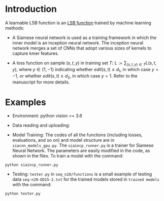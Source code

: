 Introduction
==============

A learnable LSB function is an [LSB function](https://github.com/Shao-Group/lsbucketing) trained by machine learning methods:

- A Siamese neural network is used as a training framework in which the inner model is an inception neural network. The inception neural network merges a set of CNNs that adopt various sizes of kernels to capture kmer features.

- A loss function on sample $(s,t,y)$ in training set $T$: $L := \textstyle \sum_{(s,t,y)\in T}  L(s,t,y)$, where $y \in \lbrace1, -1\rbrace$ indicating whether $edit(s,t) \le d_1$, in which case $y = -1$, or whether $edit(s,t) \ge d_2$, in which case $y = 1$. Refer to the manuscript for more details.


Examples
==============
- Environment: python vision >= 3.6

- Data reading and uploading:
 
- Model Training:
The codes of all the functions (including losses, evaluations, and so on) and model structure are in `siacnn_models_gpu.py`. The `siaincp_runner.py` is a trainer for Siamese Neural Network. The parameters are easily modified in the code, as shown in the files. To train a model with the command:

`python siaincp_runner.py`

- Testing:
`tester.py` in `seq_n20/functions` is a small example of testing data `seq-n20-ED15-2.txt` for the trained models stored in `trained models` with the command:

`python tester.py`
